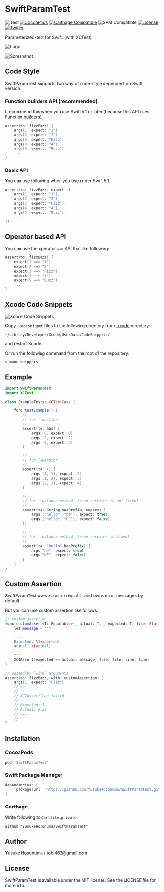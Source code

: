 # SwiftParamTest

![Test](https://github.com/YusukeHosonuma/SwiftParamTest/workflows/Test/badge.svg)
[![CocoaPods](https://img.shields.io/cocoapods/v/SwiftParamTest.svg)](https://cocoapods.org/pods/SwiftParamTest)
[![Carthage Compatible](https://img.shields.io/badge/Carthage-compatible-4BC51D.svg?style=flat)](https://github.com/Carthage/Carthage)
![SPM Compatible](https://img.shields.io/badge/SPM-compatible-4BC51D.svg?style=flat)
[![License](https://img.shields.io/github/license/YusukeHosonuma/SwiftPrettyPrint)](https://github.com/YusukeHosonuma/SwiftPrettyPrint/blob/master/LICENSE)
[![Twitter](https://img.shields.io/twitter/url?style=social&url=https%3A%2F%2Ftwitter.com%2Ftobi462)](https://twitter.com/tobi462)

Parameterized-test for Swift. (with XCTest)

![Logo](https://raw.githubusercontent.com/YusukeHosonuma/SwiftParamTest/master/Image/logo.png)

![Screenshot](https://raw.githubusercontent.com/YusukeHosonuma/SwiftParamTest/master/Image/screenshot.png)

## Code Style

SwiftParamTest supports two way of code-style dependent on Swift version.

### Function builders API (recommended)

I recommend this when you use Swift 5.1 or later (because this API uses Function builders).

```swift
assert(to: fizzBuzz) {
    args(1, expect: "1")
    args(2, expect: "2")
    args(3, expect: "Fizz")
    args(4, expect: "4")
    args(5, expect: "Buzz")
    ...
}
```

### Basic API

You can use following when you use under Swift 5.1.

```swift
assert(to: fizzBuzz, expect: [
    args(1, expect: "1"),
    args(2, expect: "2"),
    args(3, expect: "Fizz"),
    args(4, expect: "4"),
    args(5, expect: "Buzz"),
    ...
])
```

## Operator based API

You can use the operator `==>` API that like following:

```swift
assert(to: fizzBuzz) {
    expect(1 ==> "1")
    expect(2 ==> "2")
    expect(3 ==> "Fizz")
    expect(4 ==> "4")
    expect(5 ==> "Buzz")
    ...
}
```

## Xcode Code Snippets

![Xcode Code Snippets](https://raw.githubusercontent.com/YusukeHosonuma/SwiftParamTest/master/Image/xcode-snippet.gif)

Copy `.codesnippet` files to the following directory from [.xcode](.xcode) directory:

```text
~/Library/Developer/Xcode/UserData/CodeSnippets/
```

and restart Xcode.

Or run the following command from the root of the repository:

```text
$ make snippets
```

## Example

```swift
import SwiftParamTest
import XCTest

class ExampleTests: XCTestCase {

    func testExample() {
        //
        // for `function`
        //
        assert(to: abs) {
            args( 0, expect: 0)
            args( 2, expect: 2)
            args(-2, expect: 2)
        }

        //
        // for `operator`
        //
        assert(to: +) {
            args((1, 1), expect: 2)
            args((1, 2), expect: 3)
            args((2, 2), expect: 4)
        }

        //
        // for `instance method` (when receiver is not fixed)
        //
        assert(to: String.hasPrefix, expect: [
            args(("hello", "he"), expect: true),
            args(("hello", "HE"), expect: false),
        ])

        //
        // for `instance method` (when receiver is fixed)
        //
        assert(to: "hello".hasPrefix) {
            args("he", expect: true)
            args("HE", expect: false)
        }
    }
}
```

## Custom Assertion

SwiftParamTest uses `XCTAssertEqual()` and owns error messages by default.

But you can use custom assertion like follows.

```swift
// custom assertion
func customAssert<T: Equatable>(_ actual: T, _ expected: T, file: StaticString, line: UInt) {
    let message = """

    ----
    Expected: \(expected)
    Actual: \(actual)
    ----
    """
    XCTAssert(expected == actual, message, file: file, line: line)
}

// passed by `with` arguments
assert(to: fizzBuzz, with: customAssertion) {
    args(1, expect: "Fizz")
    // =>
    //
    // XCTAssertTrue failed -
    // ----
    // Expected: 1
    // Actual: Fizz
    // ----
    //
}
```

## Installation

### CocoaPods

```ruby
pod 'SwiftParamTest'
```

### Swift Package Manager

```swift
dependencies: [
    .package(url: "https://github.com/YusukeHosonuma/SwiftParamTest.git", from: "2.1.0"),
]
```

### Carthage

Write following to `Cartfile.private`.

```text
github "YusukeHosonuma/SwiftParamTest"
```

## Author

Yusuke Hosonuma / tobi462@gmail.com

## License

SwiftParamTest is available under the MIT license. See the LICENSE file for more info.
